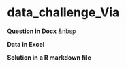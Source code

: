 # data_challenge_Via

**Question in Docx** &nbsp

**Data in Excel**

**Solution in a R markdown file**
